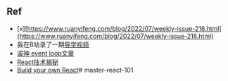 ## Ref

* [x][https://www.ruanyifeng.com/blog/2022/07/weekly-issue-216.html](https://www.ruanyifeng.com/blog/2022/07/weekly-issue-216.html)
* 我在B站录了一期[导学视频](./BV1Ki4y1u7Vr)
* [波神 event loop文章](https://mp.weixin.qq.com/s/m3a6vjp8-c9a2EYj0cDMmg)
* [React技术揭秘](https://react.iamkasong.com/)
*  [Build your own React](./build-your-own-react)# master-react-101
